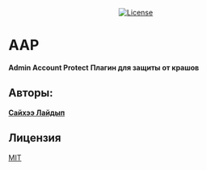 <p align="center">
<a href="https://choosealicense.com/licenses/mit/"><img src="https://i.imgur.com/5kzwAQP.png" alt="License"></a>


# AAP
<b>Admin Account Protect</b>
<b>Плагин для защиты от крашов</b>

## Авторы:
<a href="https://vk.com/sayhe"><b>Сайхээ Лайдып</b></a>

## Лицензия
[MIT](https://choosealicense.com/licenses/mit/)

</p>
